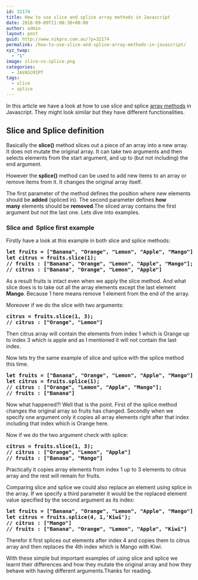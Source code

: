 ```yaml
---
id: 32174
title: How to use slice and splice array methods in Javascript
date: 2018-09-09T21:00:30+00:00
author: admin
layout: post
guid: http://www.nikpro.com.au/?p=32174
permalink: /how-to-use-slice-and-splice-array-methods-in-javascript/
xyz_twap:
  - "1"
image: slice-vs-splice.png
categories:
  - JAVASCRIPT
tags:
  - slice
  - splice
---
```

In this article we have a look at how to use slice and splice [array methods](http://www.nikpro.com.au/some-method-in-javascript-explained-with-examples/) in Javascript. They might look similar but they have different functionalities.

## Slice and Splice definition

Basically the **slice()** method slices out a piece of an array into a new array. It does not mutate the original array. It can take two arguments and then selects elements from the start argument, and up to (but not including) the end argument.

However the **splice()** method can be used to add new items to an array or remove items from it. It changes the original array itself. 

The first parameter of the method defines the position where new elements should be **added** (spliced in). The second parameter defines **how many** elements should be **removed**.The sliced array contains the first argument but not the last one. Lets dive into examples.

### Slice and  Splice first example

Firstly have a look at this example in both slice and splice methods:

<pre class="wp-block-preformatted"><strong>let fruits = ["Banana", "Orange", "Lemon", "Apple", "Mango"];</strong><br /><strong>let citrus = fruits.slice(1);</strong><br /><strong>// fruits : ["Banana", "Orange", "Lemon", "Apple", "Mango"];</strong><br /><strong>// citrus : ["Banana", "Orange", "Lemon", "Apple"]</strong><br /></pre>

As a result fruits is intact even when we apply the slice method. And what slice does is to take out all the array elements except the last element **Mango**. Because 1 here means remove 1 element from the end of the array.

Moreover if we do the slice with two arguments:

<pre class="wp-block-preformatted"><strong>citrus = fruits.slice(1, 3);<br />// citrus : ["Orange", "Lemon"]</strong></pre>

Then citrus array will contain the elements from index 1 which is Orange up to index 3 which is apple and as I mentioned it will not contain the last index.

Now lets try the same example of slice and splice with the splice method this time.

<pre class="wp-block-preformatted"><strong>let fruits = ["Banana", "Orange", "Lemon", "Apple", "Mango"];</strong><br /><strong>let citrus = fruits.splice(1);</strong><br /><strong>// citrus : ["Orange", "Lemon", "Apple", "Mango"];</strong><br /><strong>// fruits : ["Banana"]</strong></pre>

Now what happened?! Well that is the point. First of the splice method changes the original array so fruits has changed. Secondly when we specify one argument only it copies all array elements right after that index including that index which is Orange here.

Now if we do the two argument check with splice:

<pre class="wp-block-preformatted"><strong>citrus = fruits.slice(1, 3);<br />// citrus : ["Orange", "Lemon", "Apple"]<br />// fruits : ["Banana", "Mango"]</strong></pre>

Practically it copies array elements from index 1 up to 3 elements to citrus array and the rest will remain for fruits.

Comparing slice and splice we could also replace an element using splice in the array. If we specify a third parameter it would be the replaced element value specified by the second argument as its index:

<pre class="wp-block-preformatted"><strong><strong>let fruits = ["Banana", "Orange", "Lemon", "Apple", "Mango"];</strong><br />let citrus = fruits.splice(4, 1,'Kiwi');<br />// citrus : ["Mango"]<br />// fruits : ["Banana", "Orange", "Lemon", "Apple", "Kiwi"]</strong></pre>

Therefor it first splices out elements after index 4 and copies them to citrus array and then replaces the 4th index which is Mango with Kiwi.

With these simple but important examples of using slice and splice we learnt their differences and how they mutate the original array and how they behave with having different arguments.Thanks for reading.